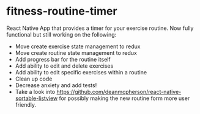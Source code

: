 # fitness-routine-timer
React Native App that provides a timer for your exercise routine. Now fully functional but still working on the following:
- Move create exercise state management to redux
- Move create routine state management to redux
- Add progress bar for the routine itself
- Add ability to edit and delete exercises
- Add ability to edit specific exercises within a routine
- Clean up code
- Decrease anxiety and add tests!
- Take a look into https://github.com/deanmcpherson/react-native-sortable-listview for possibly making the new routine form more user friendly.
